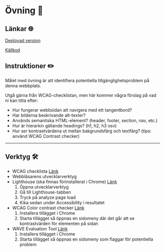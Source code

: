 # Övning 📝

## Länkar 🌐

[Deployad version](https://bad-accessibility-website.vercel.app/)

[Källkod](https://github.com/MatildaMared/bad-accessibility-website)

## Instruktioner ✏️

Målet med övning är att identifiera potentiella tillgänglighetsproblem på denna
webbplats.

Utgå gärna från WCAG-checklistan, men här kommer några förslag på vad ni kan
titta efter:

- Hur fungerar webbsidan att navigera med ett tangentbord?
- Har bilderna beskrivande alt-texter?
- Används semantiska HTML-element? (header, footer, section, nav, etc.)
- Hur är hierarkin gällande headings? (h1, h2, h3 osv)
- Hur ser kontrastvärdena ut mellan bakgrundsfärg och textfärg? (tips: använd
  WCAG Contrast checker)

---

## Verktyg 🛠️

- WCAG checklista [Länk](https://webbriktlinjer.se/wcag/?checklista)
- Webbläsarens utvecklarverktyg
- Lighthouse (ska finnas förinstallerat i Chrome)
  [Länk](https://chrome.google.com/webstore/detail/lighthouse/blipmdconlkpinefehnmjammfjpmpbjk)
  1. Öppna utvecklarverktyg
  2. Gå till Lighthouse-tabben
  3. Tryck på analyze page load
  4. Kika sedan under Accessibility i resultatet
- WCAG Color contrast checker
  [Länk](https://chrome.google.com/webstore/detail/wcag-color-contrast-check/plnahcmalebffmaghcpcmpaciebdhgdf)
  1. Installera tillägget i Chrome
  2. Starta tillägget så öppnas en sidomeny där det går att se kontrastvärden
     för elementen på sidan
- WAVE Evaluation Tool
  [Länk](https://chrome.google.com/webstore/detail/wave-evaluation-tool/jbbplnpkjmmeebjpijfedlgcdilocofh)
  1. Installera tillägget i Chrome
  2. Starta tillägget så öppnas en sidomeny som flaggar för potentiella problem
